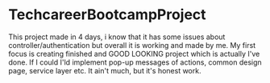 # TechcareerBootcampProject

This project made in 4 days, i know that it has some issues about controller/authentication but overall it is working and made by me.
My first focus is creating finished and GOOD LOOKING project which is actually I've done.
If I could I'ld implement pop-up messages of actions, common design page, service layer etc.
It ain't much, but it's honest work.
